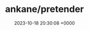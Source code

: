 ---
title: "ankane/pretender"
link: "https://github.com/ankane/pretender"
date: "2023-10-18 20:30:08 +0000"
description: "Log in as another user in Rails"
category: "github"
---